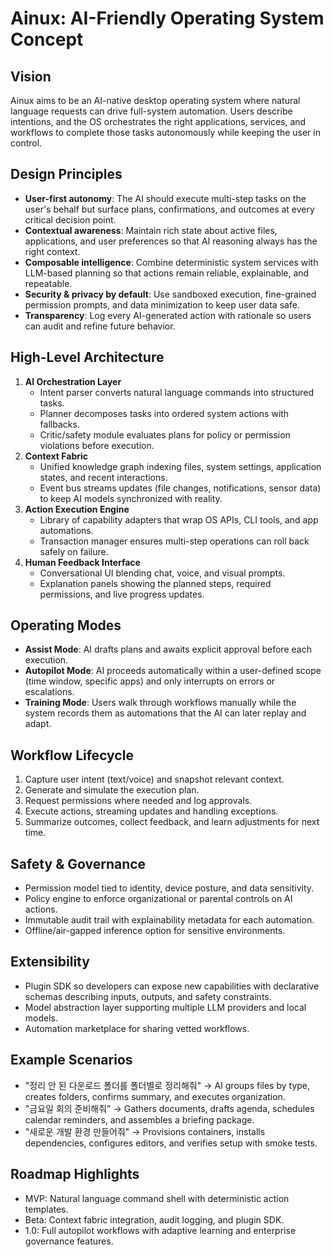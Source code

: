 # Ainux: AI-Friendly Operating System Concept

## Vision
Ainux aims to be an AI-native desktop operating system where natural language
requests can drive full-system automation. Users describe intentions, and the
OS orchestrates the right applications, services, and workflows to complete
those tasks autonomously while keeping the user in control.

## Design Principles
- **User-first autonomy**: The AI should execute multi-step tasks on the
  user's behalf but surface plans, confirmations, and outcomes at every
  critical decision point.
- **Contextual awareness**: Maintain rich state about active files,
  applications, and user preferences so that AI reasoning always has the right
  context.
- **Composable intelligence**: Combine deterministic system services with
  LLM-based planning so that actions remain reliable, explainable, and
  repeatable.
- **Security & privacy by default**: Use sandboxed execution, fine-grained
  permission prompts, and data minimization to keep user data safe.
- **Transparency**: Log every AI-generated action with rationale so users can
  audit and refine future behavior.

## High-Level Architecture
1. **AI Orchestration Layer**
   - Intent parser converts natural language commands into structured tasks.
   - Planner decomposes tasks into ordered system actions with fallbacks.
   - Critic/safety module evaluates plans for policy or permission violations
     before execution.
2. **Context Fabric**
   - Unified knowledge graph indexing files, system settings, application
     states, and recent interactions.
   - Event bus streams updates (file changes, notifications, sensor data) to
     keep AI models synchronized with reality.
3. **Action Execution Engine**
   - Library of capability adapters that wrap OS APIs, CLI tools, and app
     automations.
   - Transaction manager ensures multi-step operations can roll back safely on
     failure.
4. **Human Feedback Interface**
   - Conversational UI blending chat, voice, and visual prompts.
   - Explanation panels showing the planned steps, required permissions, and
     live progress updates.

## Operating Modes
- **Assist Mode**: AI drafts plans and awaits explicit approval before each
  execution.
- **Autopilot Mode**: AI proceeds automatically within a user-defined scope
  (time window, specific apps) and only interrupts on errors or escalations.
- **Training Mode**: Users walk through workflows manually while the system
  records them as automations that the AI can later replay and adapt.

## Workflow Lifecycle
1. Capture user intent (text/voice) and snapshot relevant context.
2. Generate and simulate the execution plan.
3. Request permissions where needed and log approvals.
4. Execute actions, streaming updates and handling exceptions.
5. Summarize outcomes, collect feedback, and learn adjustments for next time.

## Safety & Governance
- Permission model tied to identity, device posture, and data sensitivity.
- Policy engine to enforce organizational or parental controls on AI actions.
- Immutable audit trail with explainability metadata for each automation.
- Offline/air-gapped inference option for sensitive environments.

## Extensibility
- Plugin SDK so developers can expose new capabilities with declarative
  schemas describing inputs, outputs, and safety constraints.
- Model abstraction layer supporting multiple LLM providers and local models.
- Automation marketplace for sharing vetted workflows.

## Example Scenarios
- "정리 안 된 다운로드 폴더를 폴더별로 정리해줘" → AI groups files by type,
  creates folders, confirms summary, and executes organization.
- "금요일 회의 준비해줘" → Gathers documents, drafts agenda, schedules calendar
  reminders, and assembles a briefing package.
- "새로운 개발 환경 만들어줘" → Provisions containers, installs dependencies,
  configures editors, and verifies setup with smoke tests.

## Roadmap Highlights
- MVP: Natural language command shell with deterministic action templates.
- Beta: Context fabric integration, audit logging, and plugin SDK.
- 1.0: Full autopilot workflows with adaptive learning and enterprise
  governance features.
